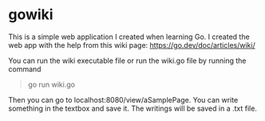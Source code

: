 # gowiki

This is a simple web application I created when learning Go.
I created the web app with the help from this wiki page: https://go.dev/doc/articles/wiki/

You can run the wiki executable file or run the wiki.go file by running the command 
> go run wiki.go

Then you can go to localhost:8080/view/aSamplePage. You can write something in the textbox and save it.
The writings will be saved in a .txt file.
